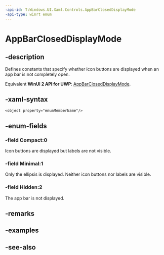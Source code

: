 ```yaml
---
-api-id: T:Windows.UI.Xaml.Controls.AppBarClosedDisplayMode
-api-type: winrt enum
---
```


<!-- Enumeration syntax
public enum Windows.UI.Xaml.Controls.AppBarClosedDisplayMode : int
-->

# AppBarClosedDisplayMode

## -description
Defines constants that specify whether icon buttons are displayed when an app bar is not completely open.

Equivalent **WinUI 2 API for UWP**: [AppBarClosedDisplayMode](/windows/winui/api/microsoft.ui.xaml.controls.appbarcloseddisplaymode).

## -xaml-syntax
```xaml
<object property="enumMemberName"/>
```


## -enum-fields
### -field Compact:0
Icon buttons are displayed but labels are not visible.

### -field Minimal:1
Only the ellipsis is displayed. Neither icon buttons nor labels are visible.

### -field Hidden:2
The app bar is not displayed.


## -remarks

## -examples

## -see-also
